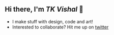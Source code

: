 ## Hi there, I'm _TK Vishal_ 👋

* I make stuff with design, code and art!
* Interested to collaborate? Hit me up on [twitter](https://twitter.com/tk_vishal_tk)
